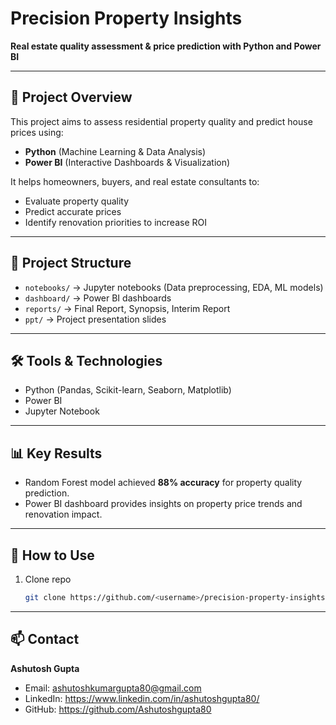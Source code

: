 #  Precision Property Insights  
**Real estate quality assessment & price prediction with Python and Power BI**

---

## 📌 Project Overview  
This project aims to assess residential property quality and predict house prices using:  
- **Python** (Machine Learning & Data Analysis)  
- **Power BI** (Interactive Dashboards & Visualization)  

It helps homeowners, buyers, and real estate consultants to:  
- Evaluate property quality  
- Predict accurate prices  
- Identify renovation priorities to increase ROI  

---

## 📂 Project Structure  
- `notebooks/` → Jupyter notebooks (Data preprocessing, EDA, ML models)  
- `dashboard/` → Power BI dashboards  
- `reports/` → Final Report, Synopsis, Interim Report  
- `ppt/` → Project presentation slides  

---

## 🛠 Tools & Technologies  
- Python (Pandas, Scikit-learn, Seaborn, Matplotlib)  
- Power BI  
- Jupyter Notebook  

---

## 📊 Key Results  
- Random Forest model achieved **88% accuracy** for property quality prediction.  
- Power BI dashboard provides insights on property price trends and renovation impact.
---
## 🚀 How to Use
1. Clone repo  
   ```bash
   git clone https://github.com/<username>/precision-property-insights.git
---
## 📫 Contact
**Ashutosh Gupta**  
- Email: ashutoshkumargupta80@gmail.com 
- LinkedIn: https://www.linkedin.com/in/ashutoshgupta80/
- GitHub: https://github.com/Ashutoshgupta80

